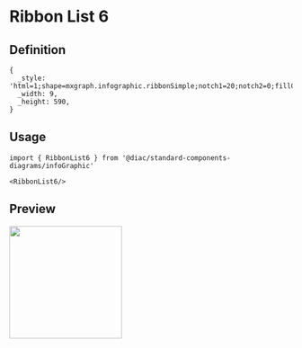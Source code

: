 # Ribbon List 6

## Definition

```
{
  _style: 'html=1;shape=mxgraph.infographic.ribbonSimple;notch1=20;notch2=0;fillColor=#23445D;strokeColor=none;shadow=1;',
  _width: 9,
  _height: 590,
}
```

## Usage

```
import { RibbonList6 } from '@diac/standard-components-diagrams/infoGraphic'

<RibbonList6/>
```

## Preview

<img src="./ribbon-list-6.png" width="200"/>
